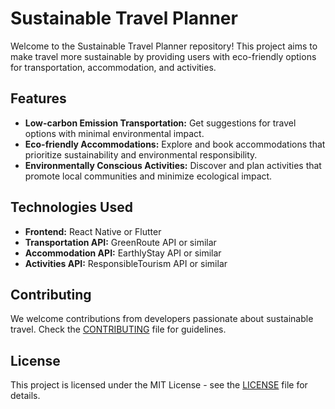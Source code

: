 # Sustainable Travel Planner

Welcome to the Sustainable Travel Planner repository! This project aims to make travel more sustainable by providing users with eco-friendly options for transportation, accommodation, and activities.

## Features

- **Low-carbon Emission Transportation:** Get suggestions for travel options with minimal environmental impact.
- **Eco-friendly Accommodations:** Explore and book accommodations that prioritize sustainability and environmental responsibility.
- **Environmentally Conscious Activities:** Discover and plan activities that promote local communities and minimize ecological impact.

## Technologies Used

- **Frontend:** React Native or Flutter
- **Transportation API:** GreenRoute API or similar
- **Accommodation API:** EarthlyStay API or similar
- **Activities API:** ResponsibleTourism API or similar

## Contributing

We welcome contributions from developers passionate about sustainable travel. Check the [CONTRIBUTING](CONTRIBUTING.md) file for guidelines.

## License

This project is licensed under the MIT License - see the [LICENSE](LICENSE) file for details.
